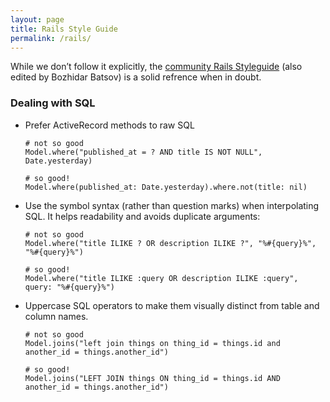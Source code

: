 ```yaml
---
layout: page
title: Rails Style Guide
permalink: /rails/
---
```


While we don’t follow it explicitly, the [community Rails Styleguide](https://github.com/bbatsov/rails-style-guide) (also edited by Bozhidar Batsov) is a solid refrence when in doubt.

### Dealing with SQL

- Prefer ActiveRecord methods to raw SQL

      # not so good
      Model.where("published_at = ? AND title IS NOT NULL", Date.yesterday)

      # so good!
      Model.where(published_at: Date.yesterday).where.not(title: nil)

- Use the symbol syntax (rather than question marks) when interpolating SQL. It helps readability and avoids duplicate arguments:

      # not so good
      Model.where("title ILIKE ? OR description ILIKE ?", "%#{query}%", "%#{query}%")
      
      # so good!
      Model.where("title ILIKE :query OR description ILIKE :query", query: "%#{query}%")

- Uppercase SQL operators to make them visually distinct from table and column names.

      # not so good
      Model.joins("left join things on thing_id = things.id and another_id = things.another_id")

      # so good!
      Model.joins("LEFT JOIN things ON thing_id = things.id AND another_id = things.another_id")
